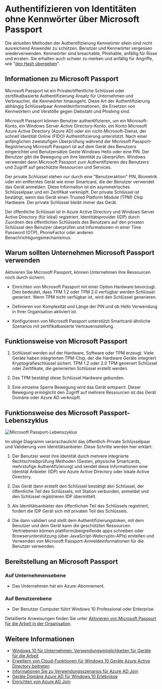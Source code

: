 <properties
    pageTitle="Authentifizieren von Identitäten ohne Kennwörter über Microsoft Passport | Microsoft Azure"
    description="Bietet eine Übersicht über Microsoft Passport und Weitere Informationen zum Bereitstellen von Microsoft Passport."
    services="active-directory"
    documentationCenter=""
    authors="femila"
    manager="swadhwa"
    editor=""
    tags="azure-classic-portal"/>

<tags
    ms.service="active-directory"
    ms.workload="identity"
    ms.tgt_pltfrm="na"
    ms.devlang="na"
    ms.topic="article"
    ms.date="09/27/2016"
    ms.author="femila"/>

# <a name="authenticating-identities-without-passwords-through-microsoft-passport"></a>Authentifizieren von Identitäten ohne Kennwörter über Microsoft Passport

Die aktuellen Methoden der Authentifizierung Kennwörter allein sind nicht ausreichend Anwender zu schützen. Benutzer und Kennwörter vergessen wiederverwenden. Kennwörter sind breachable, Phishable, anfällig für Risse und erraten. Sie erhalten auch schwer zu merken und anfällig für Angriffe, wie "[den Hash übergeben](https://technet.microsoft.com/dn785092.aspx)".

## <a name="about-microsoft-passport"></a>Informationen zu Microsoft Passport
Microsoft Passport ist ein Private/öffentliche Schlüssel oder zertifikatbasierte Authentifizierung Ansatz für Unternehmen und Verbraucher, die Kennwörter hinausgeht. Diese Art der Authentifizierung abhängig Schlüsselpaar Anmeldeinformationen, die Ersetzen von Kennwörtern und Verstöße gegen Diebstahl und Phishing sind.

 Microsoft Passport können Benutzer authentifizieren, um ein Microsoft-Konto, ein Windows Server Active Directory-Konto, ein Konto Microsoft Azure Active Directory (Azure AD) oder ein nicht-Microsoft-Dienst, der schnell Identität Online (FIDO) Authentifizierung unterstützt. Nach einer anfänglichen zweistufigen Überprüfung während der Microsoft Passport-Registrierung Microsoft Passport ist auf dem Gerät des Benutzers eingerichtet und Benutzersätze Geste Windows Hello oder eine PIN. Der Benutzer gibt die Bewegung um ihre Identität zu überprüfen. Windows verwendet dann Microsoft Passport zum Authentifizieren des Benutzers und Zugriff auf geschützte Ressourcen und Services.

Der private Schlüssel stehen nur durch eine "Benutzeraktion" PIN, Biometrik oder ein entferntes Gerät wie einer Smartcard, die der Benutzer verwendet das Gerät anmelden. Diese Information ist ein asymmetrisches Schlüsselpaar und ein Zertifikat verknüpft. Der private Schlüssel ist bestätigt, wenn das Gerät einen Trusted Platform Module (TPM) Chip Hardware. Der private Schlüssel bleibt immer das Gerät.

Der öffentliche Schlüssel ist in Azure Active Directory und Windows Server Active Directory (für lokal) registriert. Identitätsprovider (IDP) durch Zuordnen des öffentlichen Schlüssels des Benutzers auf den privaten Schlüssel den Benutzer überprüfen und Informationen-in einer Time Password (OTP), PhoneFactor oder anderen Benachrichtigungsmechanismus.

## <a name="why-enterprises-should-adopt-microsoft-passport"></a>Warum sollten Unternehmen Microsoft Passport verwenden

Aktivieren Sie Microsoft Passport, können Unternehmen ihre Ressourcen noch durch sichern:

* Einrichten von Microsoft Passport mit einer Option Hardware bevorzugt. Dies bedeutet, dass TPM 1.2 oder TPM 2.0 verfügbar werden Schlüssel generiert. Wenn TPM nicht verfügbar ist, wird den Schlüssel generieren.

* Definieren von Komplexität und Länge der PIN und ob Hello Verwendung in Ihrer Organisation aktiviert ist.

* Konfigurieren von Microsoft Passport unterstützt Smartcard-ähnliche Szenarios mit zertifikatbasierte Vertrauensstellung.

## <a name="how-microsoft-passport-works"></a>Funktionsweise von Microsoft Passport
1. Schlüssel werden auf der Hardware, Software oder TPM erzeugt. Viele Geräte haben integrierten TPM-Chip, der die Hardware Geräte integriert Kryptografieschlüssel sichert. TPM 1.2 oder 2.0 TPM generiert Schlüssel oder Zertifikate, die generierten Schlüssel erstellt werden.

2. Das TPM bestätigt diese Schlüssel Hardware gebunden.

3. Eine einzelne Sperre Bewegung wird das Gerät entsperrt. Dieser Bewegung ermöglicht den Zugriff auf mehrere Ressourcen ist das Gerät Domäne oder Azure AD verknüpft.

## <a name="how-the-microsoft-passport-lifecycle-works"></a>Funktionsweise des Microsoft Passport-Lebenszyklus

![Microsoft Passport-Lebenszyklus](./media/active-directory-azureadjoin/active-directory-azureadjoin-microsoft-passport.png)

Im obige Diagramm veranschaulicht das öffentlich-Private Schlüsselpaar und Validierung vom Identitätsanbieter. Diese Schritte werden hier erklärt:

1. Der Benutzer weist ihre Identität durch mehrere integrierte Rechtschreibprüfung Methoden (Gesten, physische Smartcards, mehrstufige Authentifizierung) und sendet diese Informationen eine Identität Anbieter (IDP) wie Azure Active Directory oder lokale Active Directory.

2. Das Gerät dann erstellt den Schlüssel bestätigt den Schlüssel, der öffentliche Teil des Schlüssels, mit Station verbunden, anmeldet und den Schlüssel registrieren IDP übermittelt.

4. Als Identitätsanbieter den öffentlichen Teil des Schlüssels registriert, fordert die IDP Gerät sich mit privaten Teil des Schlüssels.

5. Die dann validiert und stellt dem Authentifizierungstoken, mit dem Benutzer und dem Gerät kann die geschützten Ressourcen. Vertriebenen können plattformübergreifende apps schreiben oder Browserunterstützung (über JavaScript-Webcrypto-APIs) erstellen und Verwenden von Microsoft Passport-Anmeldeinformationen für die Benutzer verwenden.

## <a name="the-deployment-requirements-for-microsoft-passport"></a>Bereitstellung an Microsoft Passport
### <a name="at-the-enterprise-level"></a>Auf Unternehmensebene

* Das Unternehmen hat ein Azure-Abonnement.

### <a name="at-the-user-level"></a>Auf Benutzerebene

* Der Benutzer Computer führt Windows 10 Professional oder Enterprise.

Detaillierte Anweisungen finden Sie unter [Aktivieren von Microsoft Passport für die Arbeit in der Organisation](active-directory-azureadjoin-passport-deployment.md).


## <a name="additional-information"></a>Weitere Informationen

* [Windows 10 für Unternehmen: Verwendungsmöglichkeiten für Geräte für die Arbeit](active-directory-azureadjoin-windows10-devices-overview.md)
* [Erweitern von Cloud-Funktionen für Windows 10 Geräte Azure Active Directory beitreten](active-directory-azureadjoin-user-upgrade.md)
* [Informationen Sie zu Verwendungsszenarios für Azure AD Join](active-directory-azureadjoin-deployment-aadjoindirect.md)
* [Geräte Domäne Azure AD für Windows 10 Erlebnisse](active-directory-azureadjoin-devices-group-policy.md)
* [Einrichten von Azure AD Join](active-directory-azureadjoin-setup.md)
